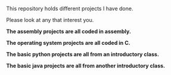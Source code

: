 This repository holds different projects I have done.

Please look at any that interest you.

**The assembly projects are all coded in assembly.**

**The operating system projects are all coded in C.**

**The basic python projects are all from an introductory class.**

**The basic java projects are all from another introductory class.** 
